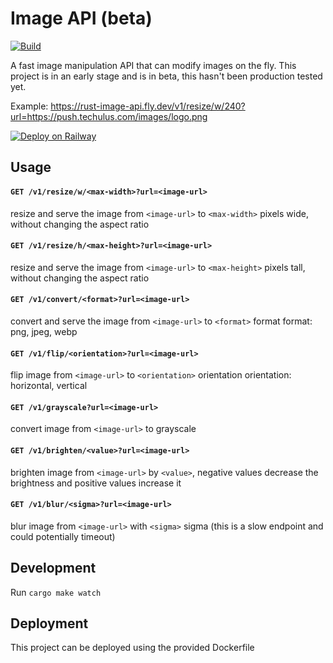 # Image API (beta) 

[![Build](https://github.com/arjunkomath/rust-image-api/actions/workflows/build.yml/badge.svg)](https://github.com/arjunkomath/rust-image-api/actions/workflows/build.yml)

A fast image manipulation API that can modify images on the fly.
This project is in an early stage and is in beta, this hasn't been production tested yet.

Example: https://rust-image-api.fly.dev/v1/resize/w/240?url=https://push.techulus.com/images/logo.png

[![Deploy on Railway](https://railway.app/button.svg)](https://railway.app/template/zHlq1G?referralCode=rXEVYY)

## Usage

#### `GET /v1/resize/w/<max-width>?url=<image-url>`
resize and serve the image from `<image-url>` to `<max-width>` pixels wide, without changing the aspect ratio

#### `GET /v1/resize/h/<max-height>?url=<image-url>`
resize and serve the image from `<image-url>` to `<max-height>` pixels tall, without changing the aspect ratio
      
#### `GET /v1/convert/<format>?url=<image-url>`
convert and serve the image from `<image-url>` to `<format>` format
format: png, jpeg, webp

#### `GET /v1/flip/<orientation>?url=<image-url>`
flip image from `<image-url>` to `<orientation>` orientation
orientation: horizontal, vertical

#### `GET /v1/grayscale?url=<image-url>`
convert image from `<image-url>` to grayscale

#### `GET /v1/brighten/<value>?url=<image-url>`
brighten image from `<image-url>` by `<value>`, negative values decrease the brightness and positive values increase it

#### `GET /v1/blur/<sigma>?url=<image-url>`
blur image from `<image-url>` with `<sigma>` sigma (this is a slow endpoint and could potentially timeout)

## Development

Run `cargo make watch`

## Deployment

This project can be deployed using the provided Dockerfile
